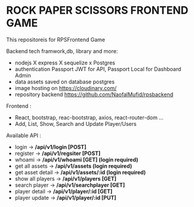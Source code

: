 # ROCK PAPER SCISSORS FRONTEND GAME
This repositoreis for RPSFrontend Game

Backend tech framwork,db, library and more:
- nodejs X express X sequelize x Postgres
- authentication Passport JWT for API, Passport Local for Dashboard Admin
- data assets saved on database postgres
- image hosting on https://cloudinary.com/
- repository backend https://github.com/NaofalMufid/rpsbackend

Frontend :
- React, bootstrap, reac-bootstrap, axios, react-router-dom ...
- Add, List, Show, Search and Update Player/Users

Available API :
- login -> **/api/v1/login [POST]**
- register -> **/api/v1/regsiter [POST]**
- whoami -> **/api/v1/whoami [GET] (login required)**
- get all assets -> **/api/v1/assets (login required)**
- get asset detail -> **/api/v1/assets/:id (login required)**
- show all players -> **/api/v1/players [GET]**
- search player -> **/api/v1/searchplayer [GET]**
- player detail -> **/api/v1/player/:id [GET]**
- player update -> **/api/v1/player/:id [PUT]**

